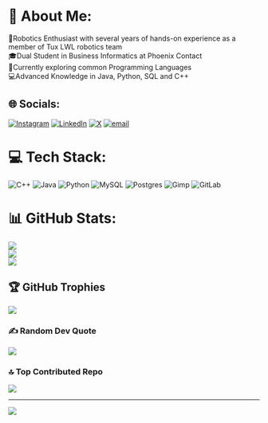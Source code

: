 # 💫 About Me:
🤖Robotics Enthusiast with several years of hands-on experience as a member of Tux LWL robotics team<br>🎓Dual Student in Business Informatics at Phoenix Contact<br>🔭Currently exploring common Programming Languages <br>💻Advanced Knowledge in Java, Python, SQL and C++ <br>


## 🌐 Socials:
[![Instagram](https://img.shields.io/badge/Instagram-%23E4405F.svg?logo=Instagram&logoColor=white)](https://instagram.com/_jano_06_) [![LinkedIn](https://img.shields.io/badge/LinkedIn-%230077B5.svg?logo=linkedin&logoColor=white)](https://linkedin.com/in/jano-hassebrock-58514b37b/) [![X](https://img.shields.io/badge/X-black.svg?logo=X&logoColor=white)](https://x.com/@Krypt0n08) [![email](https://img.shields.io/badge/Email-D14836?logo=gmail&logoColor=white)](mailto:janohassebrock@gmail.com) 

# 💻 Tech Stack:
![C++](https://img.shields.io/badge/c++-%2300599C.svg?style=for-the-badge&logo=c%2B%2B&logoColor=white) ![Java](https://img.shields.io/badge/java-%23ED8B00.svg?style=for-the-badge&logo=openjdk&logoColor=white) ![Python](https://img.shields.io/badge/python-3670A0?style=for-the-badge&logo=python&logoColor=ffdd54) ![MySQL](https://img.shields.io/badge/mysql-4479A1.svg?style=for-the-badge&logo=mysql&logoColor=white) ![Postgres](https://img.shields.io/badge/postgres-%23316192.svg?style=for-the-badge&logo=postgresql&logoColor=white) ![Gimp](https://img.shields.io/badge/Gimp-657D8B?style=for-the-badge&logo=gimp&logoColor=FFFFFF) ![GitLab](https://img.shields.io/badge/gitlab-%23181717.svg?style=for-the-badge&logo=gitlab&logoColor=white)
# 📊 GitHub Stats:
![](https://github-readme-stats.vercel.app/api?username=Krypt0n08&theme=nightowl&hide_border=false&include_all_commits=false&count_private=false)<br/>
![](https://nirzak-streak-stats.vercel.app/?user=Krypt0n08&theme=nightowl&hide_border=false)<br/>
![](https://github-readme-stats.vercel.app/api/top-langs/?username=Krypt0n08&theme=nightowl&hide_border=false&include_all_commits=false&count_private=false&layout=compact)

## 🏆 GitHub Trophies
![](https://github-profile-trophy.vercel.app/?username=Krypt0n08&theme=nightowl&no-frame=false&no-bg=false&margin-w=4)

### ✍️ Random Dev Quote
![](https://quotes-github-readme.vercel.app/api?type=horizontal&theme=radical)

### 🔝 Top Contributed Repo
![](https://github-contributor-stats.vercel.app/api?username=Krypt0n08&limit=5&theme=dark&combine_all_yearly_contributions=true)

---
[![](https://visitcount.itsvg.in/api?id=Krypt0n08&icon=0&color=0)](https://visitcount.itsvg.in)

<!-- Proudly created with GPRM ( https://gprm.itsvg.in ) -->
